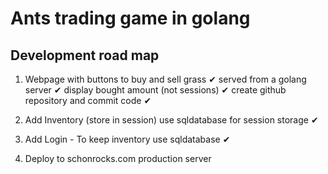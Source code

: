 # Ants trading game in golang

## Development road map

1. Webpage with buttons to buy and sell grass ✔
    served from a golang server ✔
    display bought amount (not sessions) ✔
    create github repository and commit code ✔

2. Add Inventory (store in session)
    use sqldatabase for session storage ✔

3. Add Login - To keep inventory
    use sqldatabase ✔

4. Deploy to schonrocks.com production server
